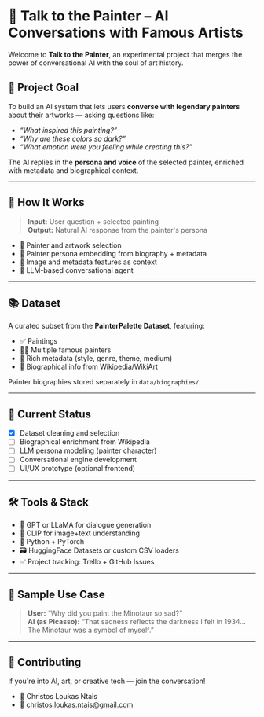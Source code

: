 # 🎨 Talk to the Painter – AI Conversations with Famous Artists

Welcome to **Talk to the Painter**, an experimental project that merges the power of conversational AI with the soul of art history.

## 🧠 Project Goal

To build an AI system that lets users **converse with legendary painters** about their artworks — asking questions like:
- *“What inspired this painting?”*
- *“Why are these colors so dark?”*
- *“What emotion were you feeling while creating this?”*

The AI replies in the **persona and voice** of the selected painter, enriched with metadata and biographical context.

---

## 💬 How It Works

> **Input:** User question + selected painting  
> **Output:** Natural AI response from the painter's persona

- 🎯 Painter and artwork selection
- 🧠 Painter persona embedding from biography + metadata
- 🎨 Image and metadata features as context
- 🤖 LLM-based conversational agent

---

## 📚 Dataset

A curated subset from the **PainterPalette Dataset**, featuring:
- ✅ Paintings
- 👨‍🎨 Multiple famous painters
- 🎨 Rich metadata (style, genre, theme, medium)
- 📘 Biographical info from Wikipedia/WikiArt

Painter biographies stored separately in `data/biographies/`.

---

## 📌 Current Status

- [x] Dataset cleaning and selection
- [ ] Biographical enrichment from Wikipedia
- [ ] LLM persona modeling (painter character)
- [ ] Conversational engine development
- [ ] UI/UX prototype (optional frontend)

---

## 🛠 Tools & Stack

- 🧠 GPT or LLaMA for dialogue generation
- 🎨 CLIP for image+text understanding
- 📂 Python + PyTorch
- 🗃️ HuggingFace Datasets or custom CSV loaders
- ✅ Project tracking: Trello + GitHub Issues

---

## 🧪 Sample Use Case

> **User:** “Why did you paint the Minotaur so sad?”  
> **AI (as Picasso):** “That sadness reflects the darkness I felt in 1934… The Minotaur was a symbol of myself.”

---

## 🤝 Contributing

If you're into AI, art, or creative tech — join the conversation!

- 👤 Christos Loukas Ntais  
- 📧 christos.loukas.ntais@gmail.com

